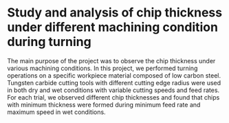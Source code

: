 # Study and analysis of chip thickness under different machining condition during turning 

The main purpose of the project was to observe the chip thickness under various machining conditions. In this project, we performed turning operations on a specific workpiece material composed of low carbon steel. Tungsten carbide cutting tools with different cutting edge radius were used in both dry and wet conditions with variable cutting speeds and feed rates. For each trial, we observed different chip thicknesses and found that chips with minimum thickness were formed during minimum feed rate and maximum speed in wet conditions.
